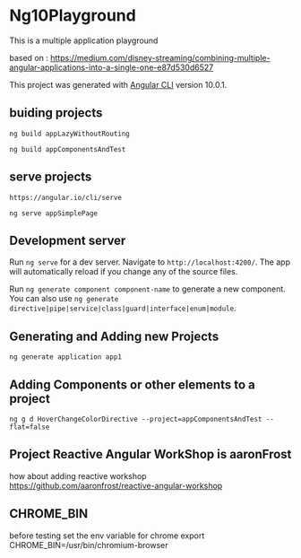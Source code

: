 # Ng10Playground

This is a multiple application playground

based on : https://medium.com/disney-streaming/combining-multiple-angular-applications-into-a-single-one-e87d530d6527

This project was generated with [Angular CLI](https://github.com/angular/angular-cli) version 10.0.1.

## buiding projects

    ng build appLazyWithoutRouting

    ng build appComponentsAndTest

## serve projects

    https://angular.io/cli/serve

    ng serve appSimplePage

## Development server

Run `ng serve` for a dev server. Navigate to `http://localhost:4200/`. The app will automatically reload if you change any of the source files.

Run `ng generate component component-name` to generate a new component. You can also use `ng generate directive|pipe|service|class|guard|interface|enum|module`.

## Generating and Adding new Projects

    ng generate application app1

## Adding Components or other elements to a project

    ng g d HoverChangeColorDirective --project=appComponentsAndTest --flat=false

## Project Reactive Angular WorkShop is aaronFrost

how about adding reactive workshop
https://github.com/aaronfrost/reactive-angular-workshop

## CHROME_BIN
before testing set the env variable for chrome
export CHROME_BIN=/usr/bin/chromium-browser